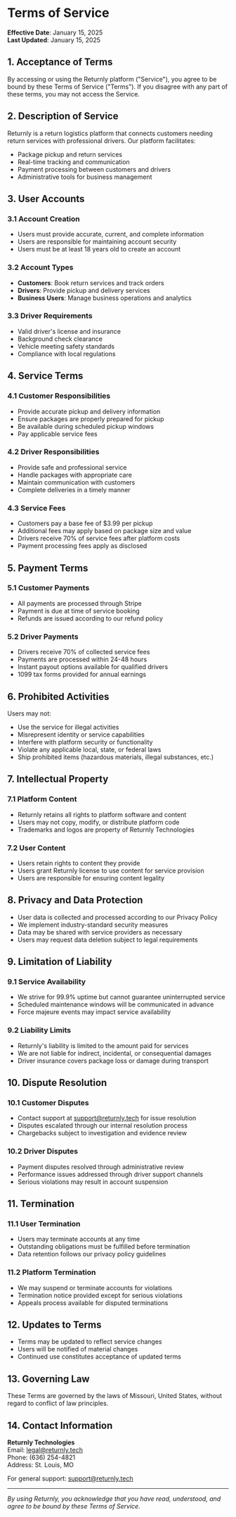 # Terms of Service

**Effective Date**: January 15, 2025  
**Last Updated**: January 15, 2025

## 1. Acceptance of Terms

By accessing or using the Returnly platform ("Service"), you agree to be bound by these Terms of Service ("Terms"). If you disagree with any part of these terms, you may not access the Service.

## 2. Description of Service

Returnly is a return logistics platform that connects customers needing return services with professional drivers. Our platform facilitates:

- Package pickup and return services
- Real-time tracking and communication
- Payment processing between customers and drivers
- Administrative tools for business management

## 3. User Accounts

### 3.1 Account Creation
- Users must provide accurate, current, and complete information
- Users are responsible for maintaining account security
- Users must be at least 18 years old to create an account

### 3.2 Account Types
- **Customers**: Book return services and track orders
- **Drivers**: Provide pickup and delivery services
- **Business Users**: Manage business operations and analytics

### 3.3 Driver Requirements
- Valid driver's license and insurance
- Background check clearance
- Vehicle meeting safety standards
- Compliance with local regulations

## 4. Service Terms

### 4.1 Customer Responsibilities
- Provide accurate pickup and delivery information
- Ensure packages are properly prepared for pickup
- Be available during scheduled pickup windows
- Pay applicable service fees

### 4.2 Driver Responsibilities
- Provide safe and professional service
- Handle packages with appropriate care
- Maintain communication with customers
- Complete deliveries in a timely manner

### 4.3 Service Fees
- Customers pay a base fee of $3.99 per pickup
- Additional fees may apply based on package size and value
- Drivers receive 70% of service fees after platform costs
- Payment processing fees apply as disclosed

## 5. Payment Terms

### 5.1 Customer Payments
- All payments are processed through Stripe
- Payment is due at time of service booking
- Refunds are issued according to our refund policy

### 5.2 Driver Payments
- Drivers receive 70% of collected service fees
- Payments are processed within 24-48 hours
- Instant payout options available for qualified drivers
- 1099 tax forms provided for annual earnings

## 6. Prohibited Activities

Users may not:
- Use the service for illegal activities
- Misrepresent identity or service capabilities
- Interfere with platform security or functionality
- Violate any applicable local, state, or federal laws
- Ship prohibited items (hazardous materials, illegal substances, etc.)

## 7. Intellectual Property

### 7.1 Platform Content
- Returnly retains all rights to platform software and content
- Users may not copy, modify, or distribute platform code
- Trademarks and logos are property of Returnly Technologies

### 7.2 User Content
- Users retain rights to content they provide
- Users grant Returnly license to use content for service provision
- Users are responsible for ensuring content legality

## 8. Privacy and Data Protection

- User data is collected and processed according to our Privacy Policy
- We implement industry-standard security measures
- Data may be shared with service providers as necessary
- Users may request data deletion subject to legal requirements

## 9. Limitation of Liability

### 9.1 Service Availability
- We strive for 99.9% uptime but cannot guarantee uninterrupted service
- Scheduled maintenance windows will be communicated in advance
- Force majeure events may impact service availability

### 9.2 Liability Limits
- Returnly's liability is limited to the amount paid for services
- We are not liable for indirect, incidental, or consequential damages
- Driver insurance covers package loss or damage during transport

## 10. Dispute Resolution

### 10.1 Customer Disputes
- Contact support at support@returnly.tech for issue resolution
- Disputes escalated through our internal resolution process
- Chargebacks subject to investigation and evidence review

### 10.2 Driver Disputes
- Payment disputes resolved through administrative review
- Performance issues addressed through driver support channels
- Serious violations may result in account suspension

## 11. Termination

### 11.1 User Termination
- Users may terminate accounts at any time
- Outstanding obligations must be fulfilled before termination
- Data retention follows our privacy policy guidelines

### 11.2 Platform Termination
- We may suspend or terminate accounts for violations
- Termination notice provided except for serious violations
- Appeals process available for disputed terminations

## 12. Updates to Terms

- Terms may be updated to reflect service changes
- Users will be notified of material changes
- Continued use constitutes acceptance of updated terms

## 13. Governing Law

These Terms are governed by the laws of Missouri, United States, without regard to conflict of law principles.

## 14. Contact Information

**Returnly Technologies**  
Email: legal@returnly.tech  
Phone: (636) 254-4821  
Address: St. Louis, MO

For general support: support@returnly.tech

---

*By using Returnly, you acknowledge that you have read, understood, and agree to be bound by these Terms of Service.*